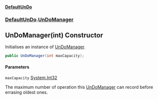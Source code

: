 #### [DefaultUnDo](DefaultUnDo.md 'DefaultUnDo')
### [DefaultUnDo](DefaultUnDo.md#DefaultUnDo 'DefaultUnDo').[UnDoManager](UnDoManager.md 'DefaultUnDo.UnDoManager')

## UnDoManager(int) Constructor

Initialises an instance of [UnDoManager](UnDoManager.md 'DefaultUnDo.UnDoManager').

```csharp
public UnDoManager(int maxCapacity);
```
#### Parameters

<a name='DefaultUnDo.UnDoManager.UnDoManager(int).maxCapacity'></a>

`maxCapacity` [System.Int32](https://docs.microsoft.com/en-us/dotnet/api/System.Int32 'System.Int32')

The maximum number of operation this [UnDoManager](UnDoManager.md 'DefaultUnDo.UnDoManager') can record before errasing oldest ones.